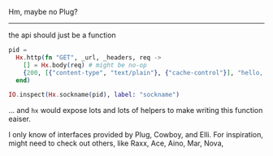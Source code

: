 Hm, maybe no Plug?

---

the api should just be a function

```elixir
pid =
  Hx.http(fn "GET", _url, _headers, req ->
    [] = Hx.body(req) # might be no-op
    {200, [{"content-type", "text/plain"}, {"cache-control"}], "hello, world!"}
  end)

IO.inspect(Hx.sockname(pid), label: "sockname")
```

... and `hx` would expose lots and lots of helpers to make writing this function eaiser.

I only know of interfaces provided by Plug, Cowboy, and Elli. For inspiration, might need to check out others, like Raxx, Ace, Aino, Mar, Nova, 
